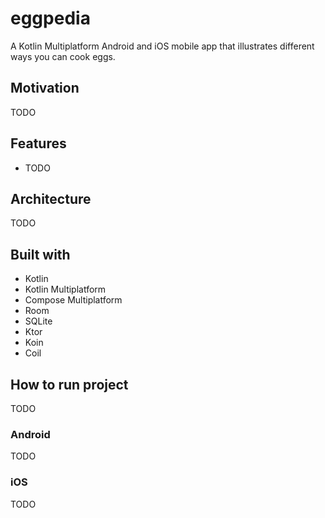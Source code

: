 # eggpedia

A Kotlin Multiplatform Android and iOS mobile app that illustrates different ways you can cook eggs.

## Motivation

TODO

## Features

- TODO

## Architecture

TODO

## Built with

- Kotlin
- Kotlin Multiplatform
- Compose Multiplatform
- Room
- SQLite
- Ktor
- Koin
- Coil

## How to run project

TODO

### Android

TODO

### iOS

TODO
